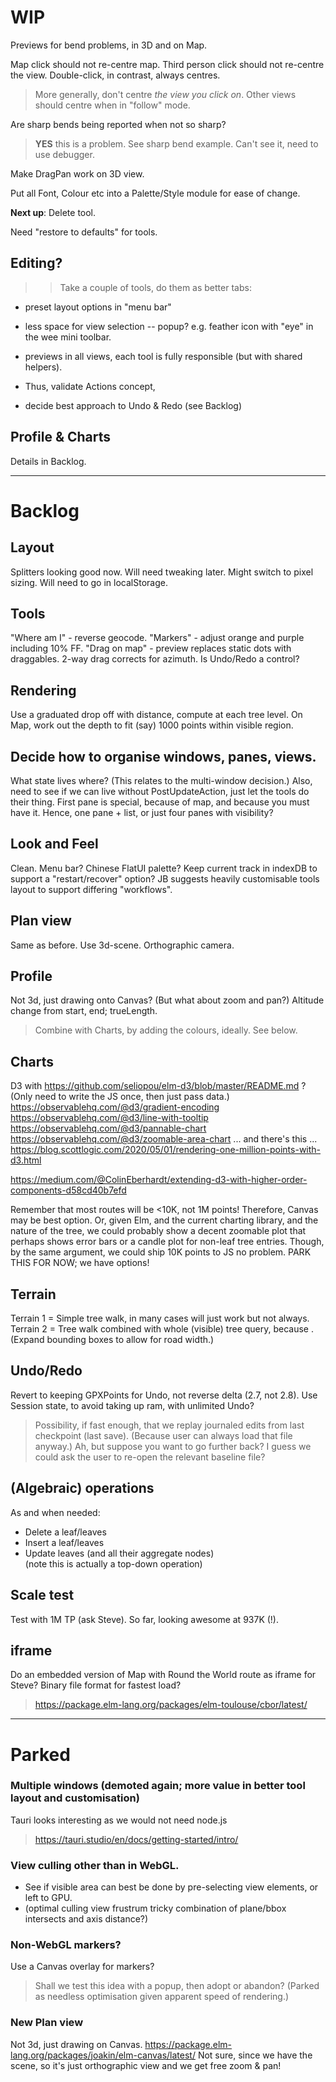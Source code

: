 

# WIP

Previews for bend problems, in 3D and on Map.

Map click should not re-centre map.
Third person click should not re-centre the view.
Double-click, in contrast, always centres.
> More generally, don't centre _the view you click on_.
> Other views should centre when in "follow" mode.

Are sharp bends being reported when not so sharp? 
> **YES** this is a problem. See sharp bend example.
> Can't see it, need to use debugger.

Make DragPan work on 3D view.

Put all Font, Colour etc into a Palette/Style module for ease of change.

**Next up**: Delete tool.

Need "restore to defaults" for tools.

## Editing?
>> Take a couple of tools, do them as better tabs:
 - preset layout options in "menu bar"
 - less space for view selection -- popup? e.g. feather icon with "eye" in the wee mini toolbar.

 - previews in all views, each tool is fully responsible (but with shared helpers).
 - Thus, validate Actions concept,
 - decide best approach to Undo & Redo (see Backlog)

## Profile & Charts
Details in Backlog.

---

# Backlog

## Layout

Splitters looking good now.
Will need tweaking later.
Might switch to pixel sizing.
Will need to go in localStorage.

## Tools

"Where am I" - reverse geocode.
"Markers" - adjust orange and purple including 10% FF.
"Drag on map" - preview replaces static dots with draggables.
2-way drag corrects for azimuth.
Is Undo/Redo a control?

## Rendering
Use a graduated drop off with distance, compute at each tree level.
On Map, work out the depth to fit (say) 1000 points within visible region.

## Decide how to organise windows, panes, views.
What state lives where? (This relates to the multi-window decision.)
Also, need to see if we can live without PostUpdateAction, just let the tools do their thing.
First pane is special, because of map, and because you must have it.
Hence, one pane + list, or just four panes with visibility?

## Look and Feel
Clean.
Menu bar?
Chinese FlatUI palette?
Keep current track in indexDB to support a "restart/recover" option?
JB suggests heavily customisable tools layout to support differing "workflows".

## Plan view
Same as before. Use 3d-scene. Orthographic camera.

## Profile
Not 3d, just drawing onto Canvas?
(But what about zoom and pan?)
Altitude change from start, end; trueLength.
> Combine with Charts, by adding the colours, ideally. See below.

## Charts
D3 with https://github.com/seliopou/elm-d3/blob/master/README.md ?
(Only need to write the JS once, then just pass data.)
https://observablehq.com/@d3/gradient-encoding
https://observablehq.com/@d3/line-with-tooltip
https://observablehq.com/@d3/pannable-chart
https://observablehq.com/@d3/zoomable-area-chart
... and there's this ... https://blog.scottlogic.com/2020/05/01/rendering-one-million-points-with-d3.html

https://medium.com/@ColinEberhardt/extending-d3-with-higher-order-components-d58cd40b7efd

Remember that most routes will be <10K, not 1M points!
Therefore, Canvas may be best option.
Or, given Elm, and the current charting library, and the nature of the tree, we could probably
show a decent zoomable plot that perhaps shows error bars or a candle plot for non-leaf tree entries.
Though, by the same argument, we could ship 10K points to JS no problem.
PARK THIS FOR NOW; we have options!

## Terrain
Terrain 1 = Simple tree walk, in many cases will just work but not always.
Terrain 2 = Tree walk combined with whole (visible) tree query, because <loops>.
(Expand bounding boxes to allow for road width.)

## Undo/Redo
Revert to keeping GPXPoints for Undo, not reverse delta (2.7, not 2.8).
Use Session state, to avoid taking up ram, with unlimited Undo?
> Possibility, if fast enough, that we replay journaled edits from last checkpoint (last save).
> (Because user can always load that file anyway.) Ah, but suppose you want to go further back?
> I guess we could ask the user to re-open the relevant baseline file?

## (Algebraic) operations
As and when needed:
- Delete a leaf/leaves
- Insert a leaf/leaves
- Update leaves (and all their aggregate nodes)  
  (note this is actually a top-down operation)

## Scale test
Test with 1M TP (ask Steve).
So far, looking awesome at 937K (!).

## iframe
Do an embedded version of Map with Round the World route as iframe for Steve?
Binary file format for fastest load?
> https://package.elm-lang.org/packages/elm-toulouse/cbor/latest/

---

# Parked

### Multiple windows (demoted again; more value in better tool layout and customisation)
Tauri looks interesting as we would not need node.js
> https://tauri.studio/en/docs/getting-started/intro/

### View culling other than in WebGL.
- See if visible area can best be done by pre-selecting view elements, or left to GPU.
- (optimal culling view frustrum tricky combination of plane/bbox intersects and axis distance?)

### Non-WebGL markers?
Use a Canvas overlay for markers?
> Shall we test this idea with a popup, then adopt or abandon?
(Parked as needless optimisation given apparent speed of rendering.)

### New Plan view
Not 3d, just drawing on Canvas.
https://package.elm-lang.org/packages/joakin/elm-canvas/latest/
Not sure, since we have the scene, so it's just orthographic view and we get free zoom & pan!

